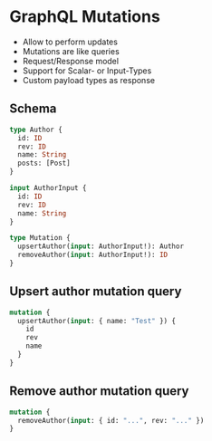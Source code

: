 # GraphQL Mutations

- Allow to perform updates
- Mutations are like queries
- Request/Response model
- Support for Scalar- or Input-Types
- Custom payload types as response

## Schema

```graphql
type Author {
  id: ID
  rev: ID
  name: String
  posts: [Post]
}

input AuthorInput {
  id: ID
  rev: ID
  name: String
}

type Mutation {
  upsertAuthor(input: AuthorInput!): Author
  removeAuthor(input: AuthorInput!): ID
}
```

## Upsert author mutation query

```graphql
mutation {
  upsertAuthor(input: { name: "Test" }) {
    id
    rev
    name
  }
}
```

## Remove author mutation query

```graphql
mutation {
  removeAuthor(input: { id: "...", rev: "..." })
}
```
